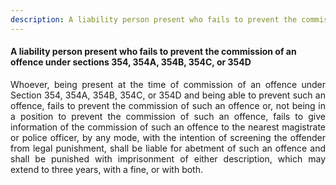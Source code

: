```yaml
---
description: A liability person present who fails to prevent the commission of an offence under sections 354, 354A, 354B, 354C, or 354D
---
```


#### A liability person present who fails to prevent the commission of an offence under sections 354, 354A, 354B, 354C, or 354D
<div style="text-align: justify">

Whoever, being present at the time of commission of an offence under Section 354, 354A, 354B, 354C, or 354D and being able to prevent such an offence, fails to prevent the commission of such an offence or, not being in a position to prevent the commission of such an offence, fails to give information of the commission of such an offence to the nearest magistrate or police officer, by any mode, with the intention of screening the offender from legal punishment, shall be liable for abetment of such an offence and shall be punished with imprisonment of either description, which may extend to three years, with a fine, or with both.

</div>
